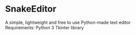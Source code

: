 # SnakeEditor
A simple, lightweight and free to use Python-made text editor
Requirements:
Python 3
Tkinter library
